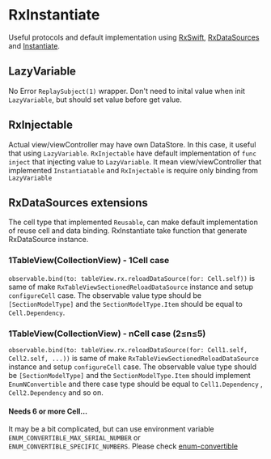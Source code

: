 # RxInstantiate

Useful protocols and default implementation using [RxSwift](https://github.com/ReactiveX/RxSwift), [RxDataSources](https://github.com/RxSwiftCommunity/RxDataSources) and [Instantiate](https://github.com/tarunon/Instantiate).

## LazyVariable
No Error `ReplaySubject(1)` wrapper. Don't need to inital value when init `LazyVariable`, but should set value before get value.

## RxInjectable
Actual view/viewController may have own DataStore. In this case, it useful that using `LazyVariable`.
`RxInjectable` have default implementation of `func inject` that injecting value to `LazyVariable`. It mean view/viewController that implemented `Instantiatable` and `RxInjectable` is require only binding from `LazyVariable`

## RxDataSources extensions
The cell type that implemented `Reusable`, can make default implementation of reuse cell and data binding.
RxInstantiate take function that generate RxDataSource instance.

### 1TableView(CollectionView) - 1Cell case
`observable.bind(to: tableView.rx.reloadDataSource(for: Cell.self))` is same of make `RxTableViewSectionedReloadDataSource` instance and setup `configureCell` case.
The observable value type should be `[SectionModelType]` and the `SectionModelType.Item` should be equal to `Cell.Dependency`.

### 1TableView(CollectionView) - nCell case (2≤n≤5)
`observable.bind(to: tableView.rx.reloadDataSource(for: Cell1.self, Cell2.self, ...))` is same of make `RxTableViewSectionedReloadDataSource` instance and setup `configureCell` case.
The observable value type should be `[SectionModelType]` and the `SectionModelType.Item` should implement `EnumNConvertible` and there case type should be equal to `Cell1.Dependency` , `Cell2.Dependency` and so on.

#### Needs 6 or more Cell...
It may be a bit complicated, but can use environment variable `ENUM_CONVERTIBLE_MAX_SERIAL_NUMBER` or `ENUM_CONVERTIBLE_SPECIFIC_NUMBERS`. Please check [enum-convertible](https://github.com/tarunon/enum-convertible/tree/0.2.0#needs-6-or-more-cases)
